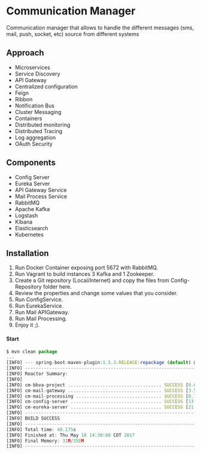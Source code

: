 # Communication Manager
Communication manager that allows to handle the different messages (sms, mail, push, socket, etc) source from different systems

## Approach
- Microservices
- Service Discovery
- API Gateway
- Centralized configuration 
- Feign
- Ribbon
- Notification Bus
- Cluster Messaging  
- Containers
- Distributed monitoring
- Distributed Tracing 
- Log aggregation
- OAuth Security


## Components
- Config Server
- Eureka Server
- API Gateway Service
- Mail Process Service
- RabbitMQ
- Apache Kafka
- Logstash
- Kibana
- Elasticsearch
- Kubernetes


## Installation
1. Run Docker Container exposing port 5672 with RabbitMQ.
2. Run Vagrant to build instances 3 Kafka and 1 Zookeeper.
3. Create a Git repository (Local/Internet) and copy the files from Config-Repository folder here.
4. Review the properties and change some values that you consider.
5. Run ConfigService.
6. Run EurekaService.
7. Run Mail APIGateway.
8. Run Mail Processing.
9. Enjoy it ;).


#### Start
```javascript
$ mvn clean package
...
[INFO] --- spring-boot-maven-plugin:1.5.3.RELEASE:repackage (default) @ cm-eureka-server ---
[INFO] ------------------------------------------------------------------------
[INFO] Reactor Summary:
[INFO]
[INFO] cm-bbva-project ................................... SUCCESS [0.002s]
[INFO] cm-mail-gateway ................................... SUCCESS [3.527s]
[INFO] cm-mail-processing ................................ SUCCESS [0.776s]
[INFO] cm-config-server .................................. SUCCESS [13.845s]
[INFO] cm-eureka-server .................................. SUCCESS [21.594s]
[INFO] ------------------------------------------------------------------------
[INFO] BUILD SUCCESS
[INFO] ------------------------------------------------------------------------
[INFO] Total time: 40.175s
[INFO] Finished at: Thu May 18 14:30:08 COT 2017
[INFO] Final Memory: 31M/358M
[INFO] ------------------------------------------------------------------------

```
